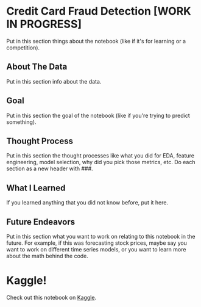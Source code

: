 # Credit Card Fraud Detection [WORK IN PROGRESS]

Put in this section things about the notebook (like if it's for learning or a competition).

## About The Data

Put in this section info about the data.

## Goal

Put in this section the goal of the notebook (like if you're trying to predict something).

## Thought Process

Put in this section the thought processes like what you did for EDA, feature engineering, model selection, why did you pick those metrics, etc. Do each section as a new header with ###.

## What I Learned

If you learned anything that you did not know before, put it here.

## Future Endeavors

Put in this section what you want to work on relating to this notebook in the future. For example, if this was forecasting stock prices, maybe say you want to work on different time series models, or you want to learn more about the math behind the code.

# Kaggle!

Check out this notebook on [Kaggle](https://www.kaggle.com/code/coreymichaud/credit-card-fraud-detection).
